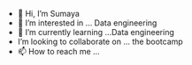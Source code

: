 - 👋 Hi, I’m Sumaya
- 👀 I’m interested in ... Data engineering
- 🌱 I’m currently learning ...Data engineering
- I’m looking to collaborate on ... the bootcamp
- 📫 How to reach me ... 

<!---
Su-ibrahim/Su-ibrahim is a ✨ special ✨ repository because its `README.md` (this file) appears on your GitHub profile.
You can click the Preview link to take a look at your changes.
--->
